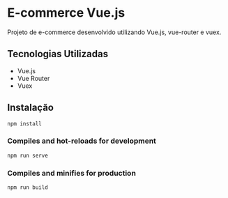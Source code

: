 # E-commerce Vue.js

Projeto de e-commerce desenvolvido utilizando Vue.js, vue-router e vuex.

## Tecnologias Utilizadas

- Vue.js
- Vue Router
- Vuex

## Instalação
```
npm install
```

### Compiles and hot-reloads for development
```
npm run serve
```

### Compiles and minifies for production
```
npm run build
```
